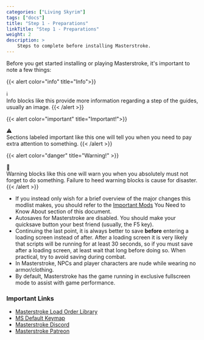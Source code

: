 ```yaml
---
categories: ["Living Skyrim"]
tags: ["docs"] 
title: "Step 1 - Preparations"
linkTitle: "Step 1 - Preparations"
weight: 2
description: >
    Steps to complete before installing Masterstroke.
---
```


Before you get started installing or playing Masterstroke, it's important to note a few things:

{{< alert color="info" title="Info">}}
<div class="alert-icon">ℹ️</div>
Info blocks like this provide more information regarding a step of the guides, usually an image.
{{< /alert >}}

{{< alert color="important" title="Important!">}}
<div class="alert-icon">⚠️</div>
Sections labeled important like this one will tell you when you need to pay extra attention to something.
{{< /alert >}}

{{< alert color="danger" title="Warning!" >}}
<div class="alert-icon">🛑</div>
Warning blocks like this one will warn you when you absolutely must not forget to do something. Failure to heed warning blocks is cause for disaster.
{{< /alert >}}

- If you instead only wish for a brief overview of the major changes this modlist makes, you should refer to the [Important Mods](/docs/masterstroke/beginners-guide/importantmods) You Need to Know About section of this document.
- Autosaves for Masterstroke are disabled. You should make your quicksave button your best friend (usually, the F5 key).
- Continuing the last point, it is always better to save **before** entering a loading screen instead of after. After a loading screen it is very likely that scripts will be running for at least 30 seconds, so if you must save after a loading screen, at least wait that long before doing so. When practical, try to avoid saving during combat.
- In Masterstroke, NPCs and player characters are nude while wearing no armor/clothing.
- By default, Masterstroke has the game running in exclusive fullscreen mode to assist with game performance.

### Important Links
- [Masterstroke Load Order Library](/docs/masterstroke/details)
- <a href="http://www.keyboard-layout-editor.com/#/gists/0cd559c4d9f1a88b965b552e961a906c" target="_blank">MS Default Keymap</a>
- [Masterstroke Discord](https://discord.gg/thg2eRxf7z)
- [Masterstroke Patreon](https://www.patreon.com/LivingSkyrim)
